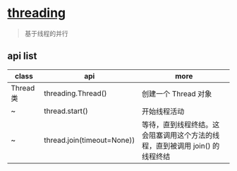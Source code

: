 # [threading](https://docs.python.org/zh-cn/3/library/threading.html)

> 基于线程的并行

## api list

| class     | api                        | more                                                                         |
| --------- | -------------------------- | ---------------------------------------------------------------------------- |
| Thread 类 | threading.Thread()         | 创建一个 Thread 对象                                                         |
| ~         | thread.start()             | 开始线程活动                                                                 |
| ~         | thread.join(timeout=None)) | 等待，直到线程终结。这会阻塞调用这个方法的线程，直到被调用 join() 的线程终结 |
